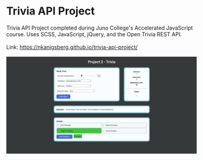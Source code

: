 # Trivia API Project
Trivia API Project completed during Juno College's Accelerated JavaScript course. Uses SCSS, JavaScript, jQuery, and the Open Trivia REST API.
<br><br>
Link: https://nkanigsberg.github.io/trivia-api-project/
<br><br>
![Screenshot of Trivia API Project](trivia.png?raw=true "Screenshot of Trivia API Project")
